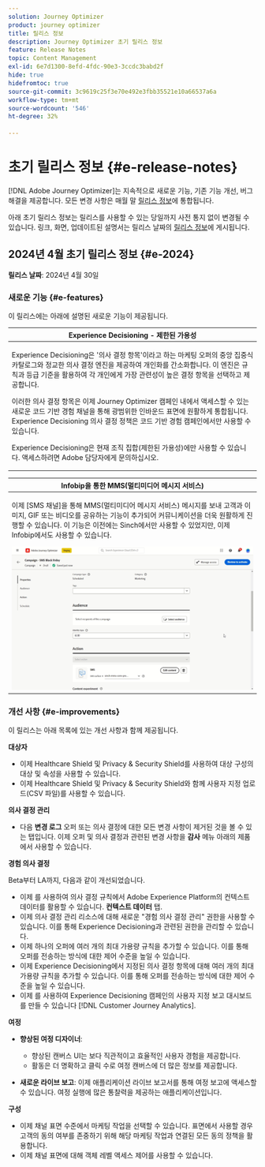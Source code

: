 ```yaml
---
solution: Journey Optimizer
product: journey optimizer
title: 릴리스 정보
description: Journey Optimizer 초기 릴리스 정보
feature: Release Notes
topic: Content Management
exl-id: 6e7d1300-8efd-4fdc-90e3-3ccdc3babd2f
hide: true
hidefromtoc: true
source-git-commit: 3c9619c25f3e70e492e3fbb35521e10a66537a6a
workflow-type: tm+mt
source-wordcount: '546'
ht-degree: 32%

---
```


# 초기 릴리스 정보 {#e-release-notes}

[!DNL Adobe Journey Optimizer]는 지속적으로 새로운 기능, 기존 기능 개선, 버그 해결을 제공합니다. 모든 변경 사항은 매월 말 [릴리스 정보](release-notes.md)에 통합됩니다.

아래 초기 릴리스 정보는 릴리스를 사용할 수 있는 당일까지 사전 통지 없이 변경될 수 있습니다. 링크, 화면, 업데이트된 설명서는 릴리스 날짜의 [릴리스 정보](release-notes.md)에 게시됩니다.

## 2024년 4월 초기 릴리스 정보 {#e-2024}

**릴리스 날짜**: 2024년 4월 30일

### 새로운 기능 {#e-features}

이 릴리스에는 아래에 설명된 새로운 기능이 제공됩니다.

<!--table>
<thead>
<tr>
<th><strong>Business rules - Private Beta</strong><br/></th>
</tr>
</thead>
<tbody>
<tr>
<td>
<p>It is now possible to create and apply rule sets to your marketing communications.  </p>
</td>
</tr>
</tbody>
</table-->

<table>
<thead>
<tr>
<th><strong>Experience Decisioning - 제한된 가용성</strong><br/></th>
</tr>
</thead>
<tbody>
<tr>
<td>
<p>Experience Decisioning은 '의사 결정 항목'이라고 하는 마케팅 오퍼의 중앙 집중식 카탈로그와 정교한 의사 결정 엔진을 제공하여 개인화를 간소화합니다. 이 엔진은 규칙과 등급 기준을 활용하여 각 개인에게 가장 관련성이 높은 결정 항목을 선택하고 제공합니다.</p>
<p>이러한 의사 결정 항목은 이제 Journey Optimizer 캠페인 내에서 액세스할 수 있는 새로운 코드 기반 경험 채널을 통해 광범위한 인바운드 표면에 원활하게 통합됩니다. Experience Decisioning 의사 결정 정책은 코드 기반 경험 캠페인에서만 사용할 수 있습니다.</p>
<p>Experience Decisioning은 현재 조직 집합(제한된 가용성)에만 사용할 수 있습니다. 액세스하려면 Adobe 담당자에게 문의하십시오.</p>
</td>
</tr>
</tbody>
</table>

<!--table>
<thead>
<tr>
<th><strong>Personalization - Local Lookups - Multi-Entity Support - Beta</strong><br/></th>
</tr>
</thead>
<tbody>
<tr>
<td>
<p>TBD</p>
</td>
</tr>
</tbody>
</table-->

<table>
<thead>
<tr>
<th><strong>Infobip을 통한 MMS(멀티미디어 메시지 서비스)</strong><br/></th>
</tr>
</thead>
<tbody>
<tr>
<td>
<p>이제 [SMS 채널]을 통해 MMS(멀티미디어 메시지 서비스) 메시지를 보내 고객과 이미지, GIF 또는 비디오를 공유하는 기능이 추가되어 커뮤니케이션을 더욱 원활하게 진행할 수 있습니다. 이 기능은 이전에는 Sinch에서만 사용할 수 있었지만, 이제 Infobip에서도 사용할 수 있습니다.</p>
<img src="assets/do-not-localize/mms.gif"/>
</td>
</tr>
</tbody>
</table>

<!-- table>
<thead>
<tr>
<th><strong>AI Assistant - Experience Variant Generation - Beta</strong><br/></th>
</tr>
</thead>
<tbody>
<tr>
<td>
<p>Once you have created and personalized your message, take your content to the next level with the AI assistant. You can now use the AI assistant to optimize your message's impact by experimenting with different main titles, and images. Each variant is managed as a unique Treatment, to measure and compare which title effectively generates more clicks.</p>
</td>
</tr>
</tbody>
</table-->

<!--table>
<thead>
<tr>
<th><strong>IP Warmup Workflow - LA</strong><br/></th>
</tr>
</thead>
<tbody>
<tr>
<td>
<p>You can now easily perform IP warmup workflows directly from the Journey Optimizer interface in a standardized and efficient way that follows the best practices for optimal deliverability.</p>
</td>
</tr>
</tbody>
</table-->

<!--table>
<thead>
<tr>
<th><strong>Email Surface Personalization - Private beta </strong><br/></th>
</tr>
</thead>
<tbody>
<tr>
<td>
<p>You can now define dynamic subdomains and personalized header parameters when creating email channel surfaces, for increased flexibility and control over your email settings.</p>
</td>
</tr>
</tbody>
</table-->

### 개선 사항 {#e-improvements}

이 릴리스는 아래 목록에 있는 개선 사항과 함께 제공됩니다.

**대상자**

* 이제 Healthcare Shield 및 Privacy &amp; Security Shield를 사용하여 대상 구성의 대상 및 속성을 사용할 수 있습니다.
* 이제 Healthcare Shield 및 Privacy &amp; Security Shield와 함께 사용자 지정 업로드(CSV 파일)를 사용할 수 있습니다.

<!--
* **Experience Decisioning + Code-based experiences (LA)**: You can now leverage the Experience decisioning feature to use decision items in your code-based campaigns. Note: The Code-based experience channel and Experience decisioning are not available for organizations that have purchased the Adobe Healthcare Shield and Privacy and Security Shield add-on offerings.
-->
<!--
* **Expression Fragments supported for Web and In-App**: Expression fragments are now available for the Web and In-app channels. 
-->


<!--
* **DULE for AJO Channel Surface**: It is now possible to apply a label on certain profile attributes to restrict their usage inside a channel surface through marketing actions.
-->


<!--
* **List-Unsubscribe updates**: Following on the recent Gmail and Yahoo announcements for bulk senders, Journey Optimizer supports the "post/1-click" List-Unsubscribe option. 
-->

**의사 결정 관리**

* 다음 **변경 로그** 오퍼 또는 의사 결정에 대한 모든 변경 사항이 제거된 것을 볼 수 있는 탭입니다. 이제 오퍼 및 의사 결정과 관련된 변경 사항을 **감사** 메뉴 아래의 제품에서 사용할 수 있습니다.

**경험 의사 결정**

Beta부터 LA까지, 다음과 같이 개선되었습니다.

* 이제 를 사용하여 의사 결정 규칙에서 Adobe Experience Platform의 컨텍스트 데이터를 활용할 수 있습니다. **컨텍스트 데이터** 탭.
* 이제 의사 결정 관리 리소스에 대해 새로운 &quot;경험 의사 결정 관리&quot; 권한을 사용할 수 있습니다. 이를 통해 Experience Decisioning과 관련된 권한을 관리할 수 있습니다.
* 이제 하나의 오퍼에 여러 개의 최대 가용량 규칙을 추가할 수 있습니다. 이를 통해 오퍼를 전송하는 방식에 대한 제어 수준을 높일 수 있습니다.
* 이제 Experience Decisioning에서 지정된 의사 결정 항목에 대해 여러 개의 최대 가용량 규칙을 추가할 수 있습니다. 이를 통해 오퍼를 전송하는 방식에 대한 제어 수준을 높일 수 있습니다.
* 이제 를 사용하여 Experience Decisioning 캠페인의 사용자 지정 보고 대시보드를 만들 수 있습니다 [!DNL Customer Journey Analytics].

**여정**

* **향상된 여정 디자이너**:

   * 향상된 캔버스 UI는 보다 직관적이고 효율적인 사용자 경험을 제공합니다.
   * 활동은 더 명확하고 클릭 수로 여정 캔버스에 더 많은 정보를 제공합니다.

* **새로운 라이브 보고**: 이제 애플리케이션 라이브 보고서를 통해 여정 보고에 액세스할 수 있습니다. 여정 실행에 많은 통찰력을 제공하는 애플리케이션입니다.

**구성**

* 이제 채널 표면 수준에서 마케팅 작업을 선택할 수 있습니다. 표면에서 사용할 경우 고객의 동의 여부를 존중하기 위해 해당 마케팅 작업과 연결된 모든 동의 정책을 활용합니다.
* 이제 채널 표면에 대해 객체 레벨 액세스 제어를 사용할 수 있습니다.

